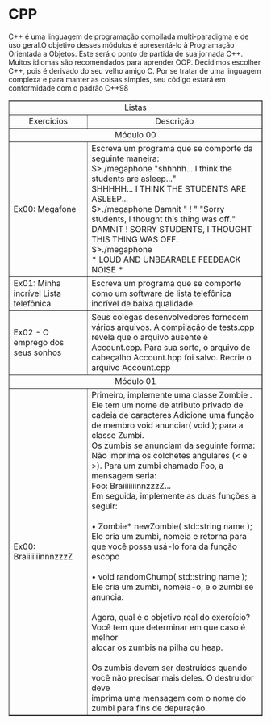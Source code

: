 # CPP
C++ é uma linguagem de programação compilada multi-paradigma e de uso geral.O objetivo desses módulos é apresentá-lo à Programação Orientada a Objetos.
Este será o ponto de partida de sua jornada C++. Muitos idiomas são recomendados para aprender
OOP. Decidimos escolher C++, pois é derivado do seu velho amigo C.
Por se tratar de uma linguagem complexa e para manter as coisas simples, seu código estará em
conformidade com o padrão C++98


<table border="1" width="300">

   <tr>
    <td  align="center"colspan="4">Listas</td>
   </tr>
  
   <tr>
      <td align="center">Exercicios </td>
      <td align="center">Descrição </td>
  </tr>
  <tr>
    <td  align="center"colspan="4">Módulo 00</td>
   </tr>
   <tr>
    <td>Ex00: Megafone</td>
    <td>Escreva um programa que se comporte da seguinte maneira:<br>
    $>./megaphone "shhhhh... I think the students are asleep..."<br>
        SHHHHH... I THINK THE STUDENTS ARE ASLEEP... <br>
        $>./megaphone Damnit " ! " "Sorry students, I thought this thing was off." <br>
        DAMNIT ! SORRY STUDENTS, I THOUGHT THIS THING WAS OFF. <br>
        $>./megaphone <br>
        * LOUD AND UNBEARABLE FEEDBACK NOISE *</td>
   </tr>

   <tr>
    <td>Ex01: Minha incrível Lista telefônica</td>
    <td>Escreva um programa que se comporte como um software de lista telefônica incrível de baixa qualidade.</td>
   </tr>
  
  <tr>
    <td>Ex02 - O emprego dos seus sonhos</td>
    <td>Seus colegas desenvolvedores fornecem vários arquivos. A compilação de tests.cpp revela que o arquivo ausente é Account.cpp. Para sua sorte, o arquivo de cabeçalho Account.hpp foi salvo. Recrie o arquivo Account.cpp</td>
   </tr>

   <tr>
    <td  align="center"colspan="4">Módulo 01</td>
   </tr>
   <tr>
    <td>Ex00: BraiiiiiiinnnzzzZ</td>
    <td>Primeiro, implemente uma classe Zombie . Ele tem um nome de atributo privado de cadeia de caracteres
    Adicione uma função de membro void anunciar( void ); para a classe Zumbi.<br>
	 Os zumbis se anunciam da seguinte forma:<br>
	 Não imprima os colchetes angulares (< e >). Para um zumbi chamado Foo, a mensagem seria:<br>
	 Foo: BraiiiiiiinnzzzZ...<br>
	 Em seguida, implemente as duas funções a seguir:<br><br>
	 • Zombie* newZombie( std::string name );<br>
	 Ele cria um zumbi, nomeia e retorna para que você possa usá-lo fora da função escopo<br><br>
	 • void randomChump( std::string name );<br>
	 Ele cria um zumbi, nomeia-o, e o zumbi se anuncia.<br><br>
	 Agora, qual é o objetivo real do exercício? Você tem que determinar em que caso é melhor<br> alocar os zumbis na pilha ou heap.<br><br>
	 Os zumbis devem ser destruídos quando você não precisar mais deles. O destruidor deve<br>
	 imprima uma mensagem com o nome do zumbi para fins de depuração.</td>
   </tr>

</table>
